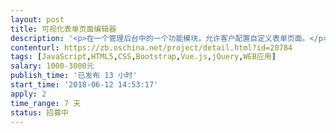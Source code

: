 ```yaml
---                
layout: post       
title: 可视化表单页面编辑器           
description: '<p>在一个管理后台中的一个功能模块，允许客户配置自定义表单页面。</p><p>1、选择表单的模板；</p><p>2、然后基于模板的HTML内容进行可视化编辑。可拖拽表单控件到表单页面中，可编辑控件的特定属性。表单控件包括手机号、邮箱、区块链钱包地址等；</p><p>3、表单控件内容与后台数据对接</p><p>4、兼容PC、移动浏览器</p><p><br></p><p>可使用jquery、bootstrap、VUE等框架</p><p><br></p>'     
contenturl: https://zb.oschina.net/project/detail.html?id=20784      
tags: [JavaScript,HTML5,CSS,Bootstrap,Vue.js,jQuery,WEB应用]            
salary: 1000-3000元          
publish_time: '已发布 13 小时'         
start_time: '2018-06-12 14:53:17'           
apply: 2                   
time_range: 7 天              
status: 招募中                  
---                 
```

